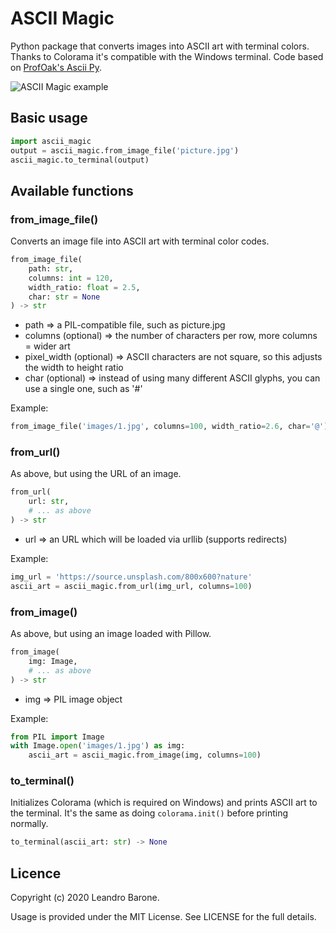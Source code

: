 # ASCII Magic

Python package that converts images into ASCII art with terminal colors. Thanks to Colorama it's compatible with the Windows terminal. Code based on [ProfOak's Ascii Py](https://github.com/ProfOak/Ascii_py/).

![ASCII Magic example](https://raw.githubusercontent.com/LeandroBarone/python-ascii_magic/master/example.png)

## Basic usage

```python
import ascii_magic
output = ascii_magic.from_image_file('picture.jpg')
ascii_magic.to_terminal(output)
```

## Available functions

### from_image_file()

Converts an image file into ASCII art with terminal color codes.

```python
from_image_file(
    path: str,
    columns: int = 120,
    width_ratio: float = 2.5,
    char: str = None
) -> str
```

- path => a PIL-compatible file, such as picture.jpg
- columns (optional) => the number of characters per row, more columns = wider art
- pixel_width (optional) => ASCII characters are not square, so this adjusts the width to height ratio
- char (optional) => instead of using many different ASCII glyphs, you can use a single one, such as '#'

Example:

```python
from_image_file('images/1.jpg', columns=100, width_ratio=2.6, char='@')
```

### from_url()

As above, but using the URL of an image.

```python
from_url(
    url: str,
    # ... as above
) -> str
```

- url => an URL which will be loaded via urllib (supports redirects)

Example:

```python
img_url = 'https://source.unsplash.com/800x600?nature'
ascii_art = ascii_magic.from_url(img_url, columns=100)
```

### from_image()

As above, but using an image loaded with Pillow.

```python
from_image(
    img: Image,
    # ... as above
) -> str
```

- img => PIL image object

Example:

```python
from PIL import Image
with Image.open('images/1.jpg') as img:
    ascii_art = ascii_magic.from_image(img, columns=100)
```

### to_terminal()

Initializes Colorama (which is required on Windows) and prints ASCII art to the terminal. It's the same as doing ```colorama.init()``` before printing normally.

```python
to_terminal(ascii_art: str) -> None
```

## Licence

Copyright (c) 2020 Leandro Barone.

Usage is provided under the MIT License. See LICENSE for the full details.
